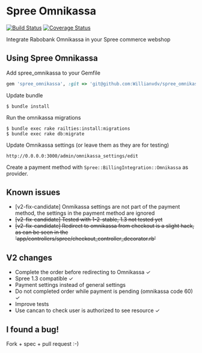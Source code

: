 Spree Omnikassa 
===============

[![Build Status](https://travis-ci.org/Willianvdv/spree_omnikassa.png?branch=master)](https://travis-ci.org/Willianvdv/spree_omnikassa)
[![Coverage Status](https://coveralls.io/repos/Willianvdv/spree_omnikassa/badge.png?branch=master)](https://coveralls.io/r/Willianvdv/spree_omnikassa?branch=master)

Integrate Rabobank Omnikassa in your Spree commerce webshop


Using Spree Omnikassa
---------------------
Add spree_omnikassa to your Gemfile

```ruby
gem 'spree_omnikassa', :git => 'git@github.com:Willianvdv/spree_omnikassa.git'
```

Update bundle

	$ bundle install

Run the omnikassa migrations

	$ bundle exec rake railties:install:migrations
	$ bundle exec rake db:migrate

Update Omnikassa settings (or leave them as they are for testing)

	http://0.0.0.0:3000/admin/omnikassa_settings/edit

Create a payment method with `Spree::BillingIntegration::Omnikassa` as provider.

Known issues
------------
* [v2-fix-candidate] Onmikassa settings are not part of the payment method, the settings in the payment method are ignored
* ~~[v2-fix-candidate] Tested with 1-2-stable, 1.3 not tested yet~~
* ~~[v2-fix-candidate] Redirect to omnikassa from checkout is a slight hack, as can be seen in the 'app/controllers/spree/checkout_controller_decorator.rb'~~

V2 changes
----------
* Complete the order before redirecting to Omnikassa ✓
* Spree 1.3 compatible ✓
* Payment settings instead of general settings
* Do not completed order while payment is pending (omnikassa code 60) ✓
* Improve tests
* Use cancan to check user is authorized to see resource ✓

I found a bug!
--------------

Fork + spec + pull request :-)